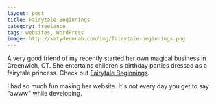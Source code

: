 ```yaml
---
layout: post
title: Fairytale Beginnings
category: freelance
tags: websites, WordPress
image: http://katydecorah.com/img/fairytale-beginnings.png
---
```


A very good friend of my recently started her own magical business in Greenwich, CT. She entertains children's birthday parties dressed as a fairytale princess. Check out [Fairytale Beginnings](http://www.fairytale-beginnings.com).

I had so much fun making her website. It's not every day you get to say "awww" while developing.

<img src="../../../../img/fairytale-beginnings.png" alt="" class="img-center">